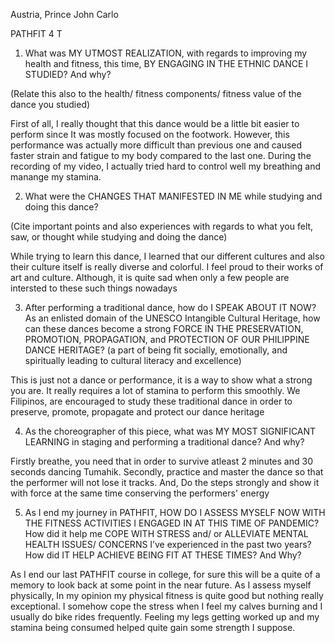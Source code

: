 

Austria, Prince John Carlo 

PATHFIT 4 T

1. What was MY UTMOST REALIZATION, with regards to improving my health and fitness, this time, BY ENGAGING IN THE ETHNIC DANCE I STUDIED? And why?

(Relate this also to the health/ fitness components/ fitness value of the dance you studied)

First of all, I really thought that this dance would be a little bit easier to perform since It was mostly focused on the footwork. However, this performance was actually more difficult than previous one and caused faster strain and fatigue to my body compared to the last one. During the recording of my video, I actually tried hard to control well my breathing and manange my stamina.

2. What were the CHANGES THAT MANIFESTED IN ME while studying and doing this dance?

(Cite important points and also experiences with regards to what you felt, saw, or thought while studying and doing the dance)

While trying to learn this dance, I learned that our different cultures and also their culture itself is really diverse and colorful. I feel proud to their works of art and culture. Although, it is quite sad when only a few people are intersted to these such things nowadays

3. After performing a traditional dance, how do I SPEAK ABOUT IT NOW? As an enlisted domain of the UNESCO Intangible Cultural Heritage, how can these dances become a strong FORCE IN THE PRESERVATION, PROMOTION, PROPAGATION, and PROTECTION OF OUR PHILIPPINE DANCE HERITAGE? (a part of being fit socially, emotionally, and spiritually leading to cultural literacy and excellence)

This is just not a dance or performance, it is a way to show what a strong you are. It really requires a lot of stamina to perform this smoothly. We Filipinos, are encouraged to study these traditional dance in order to preserve, promote, propagate and protect our dance heritage

4. As the choreographer of this piece, what was MY MOST SIGNIFICANT LEARNING in staging and performing a traditional dance? And why?

Firstly breathe, you need that in order to survive atleast 2 minutes and 30 seconds dancing Tumahik. Secondly, practice and master the dance so that the performer will not lose it tracks. And, Do the steps strongly and show it with force at the same time conserving the performers' energy

5. As I end my journey in PATHFIT, HOW DO I ASSESS MYSELF NOW WITH THE FITNESS ACTIVITIES I ENGAGED IN AT THIS TIME OF PANDEMIC? How did it help me COPE WITH STRESS and/ or ALLEVIATE MENTAL HEALTH ISSUES/ CONCERNS I’ve experienced in the past two years? How did IT HELP ACHIEVE BEING FIT AT THESE TIMES? And Why?

As I end our last PATHFIT course in college, for sure this will be a quite of a memory to look back at some point in the near future. As I assess myself physically, In my opinion my physical fitness is quite good but nothing really exceptional. I somehow cope the stress when I feel my calves burning and I usually do bike rides frequently. Feeling my legs getting worked up and my stamina being consumed helped quite gain some strength I suppose.